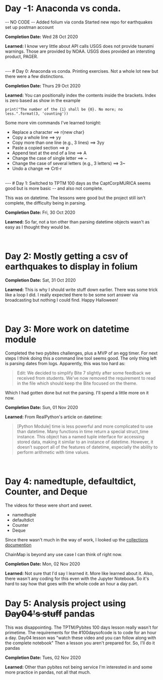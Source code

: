 

# Day -1: Anaconda vs conda.
-- NO CODE --
Added folium via conda
Started new repo for earthquakes
set up postman account

**Completion Date:** Wed 28 Oct 2020

**Learned:**
I know very little about API calls
USGS does not provide tsunami warnings. Those are provided by NOAA.
USGS does provided an intersting product, PAGER.

<br>
---
# Day 0: Anaconda vs conda.
Printing exercises. Not a whole lot new but there were a few distinctions.

**Completion Date:** Thurs 29 Oct 2020

**Learned:**
You can positionally index the contents inside the brackets. Index is zero based 
as show in the example

```
print("The number of the {1} shall be {0}. No more; no less.".format(3, 'counting'))
```

Some more vim commands I've learned tonight:

 - Replace a character ==> r{new char}
 - Copy a whole line ==> yy
 - Copy more than one line (e.g., 3 lines) ==> 3yy
 - Paste a copied section ==> p
 - Append text at the end of a line ==> A
 - Change the case of single letter ==> ~
 - Change the case of several letters (e.g., 3 letters) ==> 3~
 - Undo a change ==> Crtl-r

<br>
---
# Day 1:
Switched to TPTM 100 days as the CaptCorpMURICA seems good but is more basic -- and also not complete.

This was on datetime. The lessons were good but the project still isn't complete, the difficulty being in parsing.

**Completion Date:** Fri, 30 Oct 2020 

**Learned:**
So far, not a ton other than parsing datetime objects wasn't as easy as I thought they would be.

<br>

# Day 2: Mostly getting a csv of earthquakes to display in folium

**Completion Date:** Sat, 31 Oct 2020

**Learned:**
This is why I should write stuff down earlier. There was some trick like a loop I did. I really expected there to be some sort answer via broadcasting but nothing I could find. Happy Halloween!

<br>

# Day 3: More work on datetime module
Completed the two pybites challenges, plus a MVP of an egg timer. For next steps I think doing this a command line tool seems good. The only thing left is parsing dates from logs. Apparently, this was too hard as:
>Edit: We decided to simplify Bite 7 slightly after some feedback we received from students. We've now removed the requirement to read in the file which should keep the Bite focused on the theme.

Which I had gotten done but not the parsing. I'll spend a little more on it now.

**Completion Date:** Sun, 01 Nov 2020

**Learned:**
From RealPython's article on datetime:
>[Python Module] time is less powerful and more complicated to use than datetime. Many functions in time return a special struct_time instance. This object has a named tuple interface for accessing stored data, making it similar to an instance of datetime. However, it doesn’t support all of the features of datetime, especially the ability to perform arithmetic with time values.

<br>

# Day 4: namedtuple, defaultdict, Counter, and Deque
The videos for these were short and sweet.
 * namedtuple
 * defaultdict
 * Counter
 * Deque

Since there wasn't much in the way of work, I looked up the [collections documention](https://docs.python.org/3.3/library/collections.html?highlight=namedtuple#module-collections)

ChainMap is beyond any use case I can think of right now.

**Completion Date:** Mon, 02 Nov 2020

**Learned:**
Not sure that I'd say I learned it. More like learned about it. Also, there
wasn't any coding for this even with the Jupyter Notebook. So it's hard to say
how that goes with the whole code an hour a day part.

# Day 5: Analysis project using ~~Day04's stuff~~ pandas

This was disappointing. The TPTM/Pybites 100 days lesson really wasn't for primetime. The requirements for the #100daysofcode is to code for an hour a day. Day04 lesson was "watch these video and you can follow along with the complete notebook" Then a lesson you aren't prepared for. So, I'll do it pandas

**Completion Date:** Tues, 02 Nov 2020

**Learned:**
Other than pybites not being service I'm interested in and some more practice in pandas, not all that much.